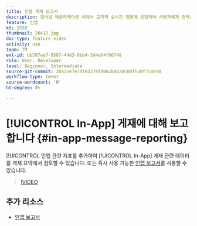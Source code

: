 ```yaml
---
title: 인앱 게재 보고서
description: 모바일 애플리케이션 내에서 고객의 실시간 행동에 응답하여 사용자에게 컨텍스트에 맞는 인앱 메시지를 표시하는 방법을 알아봅니다.
feature: 인앱
kt: 2558
thumbnail: 26412.jpg
doc-type: feature video
activity: use
team: TM
exl-id: bb587ee7-9587-44d3-8bb4-3d4e64f66749
role: User, Developer
level: Beginner, Intermediate
source-git-commit: 2ba22e7e7d193278fd06cb4b2dc80f650f754ec8
workflow-type: tm+mt
source-wordcount: '0'
ht-degree: 0%

---
```


# [!UICONTROL In-App] 게재에 대해 보고합니다 {#in-app-message-reporting}

[!UICONTROL 인앱 관련 지표를 추가하여 [!UICONTROL In-App] 게재 관련 데이터를 게재 요약에서 검토할 수 있습니다. 또는 즉시 사용 가능한 [인앱 보고서](https://experienceleague.adobe.com/docs/campaign-standard/using/reporting/list-of-reports/in-app-report.html?lang=en)를 사용할 수 있습니다.

>[!VIDEO](https://video.tv.adobe.com/v/26412?quality=12)

## 추가 리소스

* [인앱 보고서](https://experienceleague.adobe.com/docs/campaign-standard/using/reporting/list-of-reports/in-app-report.html?lang=en)

